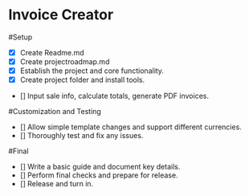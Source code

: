 # Invoice Creator
#Setup
- [X] Create Readme.md
- [X] Create projectroadmap.md
- [X] Establish the project and core functionality.
- [X] Create project folder and install tools.
- [] Input sale info, calculate totals, generate PDF invoices.

#Customization and Testing
- [] Allow simple template changes and support different currencies.
- [] Thoroughly test and fix any issues.

#Final
- [] Write a basic guide and document key details.
- [] Perform final checks and prepare for release.
- [] Release and turn in.
